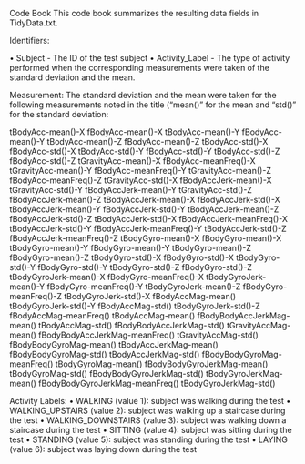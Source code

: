 Code Book
This code book summarizes the resulting data fields in TidyData.txt.

Identifiers:

•	Subject - The ID of the test subject
•	Activity_Label - The type of activity performed when the corresponding measurements were taken of the standard deviation and the mean.

Measurement:
 The standard deviation and the mean were taken for the following measurements noted in the title (“mean()” for the mean and “std()” for the standard deviation:
 
tBodyAcc-mean()-X			fBodyAcc-mean()-X
tBodyAcc-mean()-Y			fBodyAcc-mean()-Y
tBodyAcc-mean()-Z			fBodyAcc-mean()-Z
tBodyAcc-std()-X			fBodyAcc-std()-X
tBodyAcc-std()-Y			fBodyAcc-std()-Y
tBodyAcc-std()-Z			fBodyAcc-std()-Z
tGravityAcc-mean()-X		fBodyAcc-meanFreq()-X
tGravityAcc-mean()-Y		fBodyAcc-meanFreq()-Y
tGravityAcc-mean()-Z		fBodyAcc-meanFreq()-Z
tGravityAcc-std()-X			fBodyAccJerk-mean()-X
tGravityAcc-std()-Y			fBodyAccJerk-mean()-Y
tGravityAcc-std()-Z			fBodyAccJerk-mean()-Z
tBodyAccJerk-mean()-X		fBodyAccJerk-std()-X
tBodyAccJerk-mean()-Y		fBodyAccJerk-std()-Y
tBodyAccJerk-mean()-Z		fBodyAccJerk-std()-Z
tBodyAccJerk-std()-X		fBodyAccJerk-meanFreq()-X
tBodyAccJerk-std()-Y		fBodyAccJerk-meanFreq()-Y
tBodyAccJerk-std()-Z		fBodyAccJerk-meanFreq()-Z
tBodyGyro-mean()-X		fBodyGyro-mean()-X
tBodyGyro-mean()-Y		fBodyGyro-mean()-Y
tBodyGyro-mean()-Z		fBodyGyro-mean()-Z
tBodyGyro-std()-X			fBodyGyro-std()-X
tBodyGyro-std()-Y			fBodyGyro-std()-Y
tBodyGyro-std()-Z			fBodyGyro-std()-Z
tBodyGyroJerk-mean()-X		fBodyGyro-meanFreq()-X
tBodyGyroJerk-mean()-Y		fBodyGyro-meanFreq()-Y
tBodyGyroJerk-mean()-Z		fBodyGyro-meanFreq()-Z
tBodyGyroJerk-std()-X		fBodyAccMag-mean()
tBodyGyroJerk-std()-Y		fBodyAccMag-std()
tBodyGyroJerk-std()-Z		fBodyAccMag-meanFreq()
tBodyAccMag-mean()		fBodyBodyAccJerkMag-mean()
tBodyAccMag-std()			fBodyBodyAccJerkMag-std()
tGravityAccMag-mean()		fBodyBodyAccJerkMag-meanFreq()
tGravityAccMag-std()		fBodyBodyGyroMag-mean()
tBodyAccJerkMag-mean()		fBodyBodyGyroMag-std()
tBodyAccJerkMag-std()		fBodyBodyGyroMag-meanFreq()
tBodyGyroMag-mean()		fBodyBodyGyroJerkMag-mean()
tBodyGyroMag-std()      		fBodyBodyGyroJerkMag-std()
tBodyGyroJerkMag-mean() 		fBodyBodyGyroJerkMag-meanFreq()
tBodyGyroJerkMag-std()		

Activity Labels:
•	WALKING (value 1): subject was walking during the test
•	WALKING_UPSTAIRS (value 2): subject was walking up a staircase during the test
•	WALKING_DOWNSTAIRS (value 3): subject was walking down a staircase during the test
•	SITTING (value 4): subject was sitting during the test
•	STANDING (value 5): subject was standing during the test
•	LAYING (value 6): subject was laying down during the test

